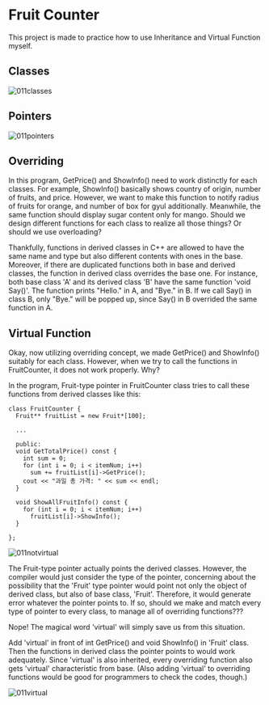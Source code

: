 # Fruit Counter

This project is made to practice how to use Inheritance and Virtual Function myself.

## Classes

![011classes](https://user-images.githubusercontent.com/48712088/139434850-a852323a-393c-4c0b-b762-8fc3fb19ec9e.png)

## Pointers

![011pointers](https://user-images.githubusercontent.com/48712088/139434872-62e648d7-13f5-4dba-991b-4d5fdf27a89d.png)

## Overriding

In this program, GetPrice() and ShowInfo() need to work distinctly for each classes.
For example, ShowInfo() basically shows country of origin, number of fruits, and price.
However, we want to make this function to notify radius of fruits for orange, and number of box for gyul additionally.
Meanwhile, the same function should display sugar content only for mango.
Should we design different functions for each class to realize all those things? Or should we use overloading?

Thankfully, functions in derived classes in C++ are allowed to have the same name and type 
but also different contents with ones in the base.
Moreover, if there are duplicated functions both in base and derived classes,
the function in derived class overrides the base one.
For instance, both base class 'A' and its derived class 'B' have the same function 'void Say()'.
The function prints "Hello." in A, and "Bye." in B.
If we call Say() in class B, only "Bye." will be popped up, since Say() in B overrided the same function in A.

## Virtual Function

Okay, now utilizing overriding concept, we made GetPrice() and ShowInfo() suitably for each class.
However, when we try to call the functions in FruitCounter, it does not work properly. Why?

In the program, Fruit-type pointer in FruitCounter class tries to call these functions from derived classes like this:

    class FruitCounter {
      Fruit** fruitList = new Fruit*[100];

      ...
      
      public:
      void GetTotalPrice() const {
        int sum = 0;
        for (int i = 0; i < itemNum; i++)
          sum += fruitList[i]->GetPrice();
        cout << "과일 총 가격: " << sum << endl;
      }

      void ShowAllFruitInfo() const {
        for (int i = 0; i < itemNum; i++)
          fruitList[i]->ShowInfo();
      }

    };

![011notvirtual](https://user-images.githubusercontent.com/48712088/139441885-0ddf44f4-ae35-4cbf-9501-f7ddc7707f19.png)

The Fruit-type pointer actually points the derived classes.
However, the compiler would just consider the type of the pointer, concerning about the possibility that the 'Fruit' type pointer would point not only the object of derived class, but also of base class, 'Fruit'.
Therefore, it would generate error whatever the pointer points to.
If so, should we make and match every type of pointer to every class, to manage all of overriding functions???

Nope!
The magical word 'virtual' will simply save us from this situation.

Add 'virtual' in front of int GetPrice() and void ShowInfo() in 'Fruit' class.
Then the functions in derived class the pointer points to would work adequately.
Since 'virtual' is also inherited, every overriding function also gets 'virtual' characteristic from base.
(Also adding 'virtual' to overriding functions would be good for programmers to check the codes, though.)

![011virtual](https://user-images.githubusercontent.com/48712088/139462165-7fe811e9-58c9-4157-ba21-625665009952.png)
